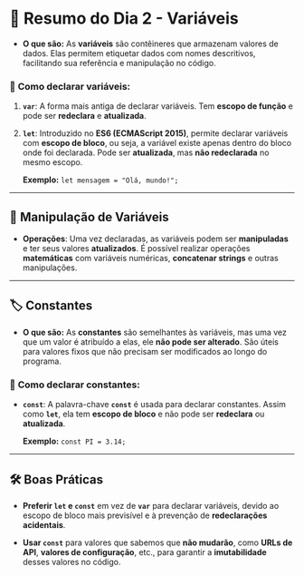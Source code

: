 # 📅 Resumo do Dia 2 - Variáveis

- **O que são:** As **variáveis** são contêineres que armazenam valores de dados. Elas permitem etiquetar dados com nomes descritivos, facilitando sua referência e manipulação no código.

### 📝 **Como declarar variáveis:**

1. **`var`**: A forma mais antiga de declarar variáveis. Tem **escopo de função** e pode ser **redeclara** e **atualizada**.
   
2. **`let`**: Introduzido no **ES6 (ECMAScript 2015)**, permite declarar variáveis com **escopo de bloco**, ou seja, a variável existe apenas dentro do bloco onde foi declarada. Pode ser **atualizada**, mas **não redeclarada** no mesmo escopo.

   **Exemplo:** `let mensagem = "Olá, mundo!";`

---

## 🔧 **Manipulação de Variáveis**

- **Operações**: Uma vez declaradas, as variáveis podem ser **manipuladas** e ter seus valores **atualizados**. É possível realizar operações **matemáticas** com variáveis numéricas, **concatenar strings** e outras manipulações.

---

## 🏷️ **Constantes**

- **O que são:** As **constantes** são semelhantes às variáveis, mas uma vez que um valor é atribuído a elas, ele **não pode ser alterado**. São úteis para valores fixos que não precisam ser modificados ao longo do programa.

### 📝 **Como declarar constantes:**

- **`const`**: A palavra-chave **`const`** é usada para declarar constantes. Assim como **`let`**, ela tem **escopo de bloco** e não pode ser **redeclara** ou **atualizada**.

   **Exemplo:** `const PI = 3.14;`

---

## 🛠️ **Boas Práticas**

- **Preferir `let` e `const`** em vez de **`var`** para declarar variáveis, devido ao escopo de bloco mais previsível e à prevenção de **redeclarações acidentais**.
  
- **Usar `const`** para valores que sabemos que **não mudarão**, como **URLs de API**, **valores de configuração**, etc., para garantir a **imutabilidade** desses valores no código.


